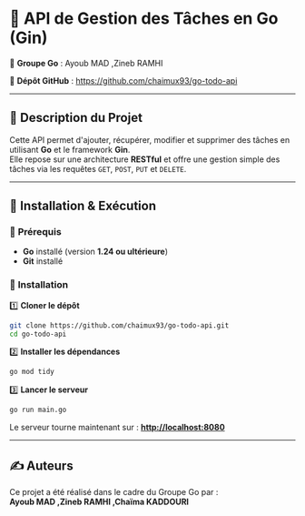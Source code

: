 # 📌 API de Gestion des Tâches en Go (Gin)

👥 **Groupe Go** : Ayoub MAD ,Zineb RAMHI

🔗 **Dépôt GitHub** : https://github.com/chaimux93/go-todo-api

---

## 📝 Description du Projet
Cette API permet d'ajouter, récupérer, modifier et supprimer des tâches en utilisant **Go** et le framework **Gin**.  
Elle repose sur une architecture **RESTful** et offre une gestion simple des tâches via les requêtes `GET`, `POST`, `PUT` et `DELETE`.

---

## 🚀 Installation & Exécution

### 🔹 **Prérequis**
- **Go** installé (version **1.24 ou ultérieure**)
- **Git** installé

### 🔹 **Installation**

1️⃣ **Cloner le dépôt**
```sh
git clone https://github.com/chaimux93/go-todo-api.git
cd go-todo-api
```

2️⃣ **Installer les dépendances**
```sh
go mod tidy
```

3️⃣ **Lancer le serveur**
```sh
go run main.go
```
Le serveur tourne maintenant sur : **[http://localhost:8080](http://localhost:8080)**

---

## ✍️ **Auteurs**
Ce projet a été réalisé dans le cadre du Groupe Go par :  
**Ayoub MAD ,Zineb RAMHI ,Chaïma KADDOURI**

